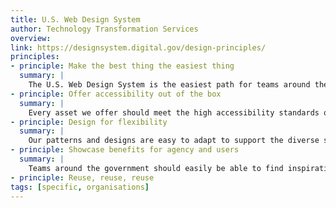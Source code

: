 ```yaml
---
title: U.S. Web Design System
author: Technology Transformation Services
overview:
link: https://designsystem.digital.gov/design-principles/
principles:
- principle: Make the best thing the easiest thing
  summary: |
    The U.S. Web Design System is the easiest path for teams around the federal government to comply with the latest federal policy for websites and digital services. The Design System supports modern web development practices, such as mobile first and responsive frameworks. By offering open-source, quick-to-download code and assets, the Design System makes it easy to deliver the highest-quality government websites to the public.
- principle: Offer accessibility out of the box
  summary: |
    Every asset we offer should meet the high accessibility standards outlined in Section 508. For teams that need to customize the Design System to meet their agency needs, guidance will be offered to ensure any extensions and customizations that are made comply with Section 508 guidelines.
- principle: Design for flexibility
  summary: |
    Our patterns and designs are easy to adapt to support the diverse scope and needs of government digital services. The tools and components provided in the Design System are focused on performance, both from a technical and team based point of view. To ensure this, everything should be validated for the user by the user. The Design System wants to empower teams across to government to make the statement “good enough for government work” mean something again.
- principle: Showcase benefits for agency and users
  summary: |
    Teams around the government should easily be able to find inspiration from among their peers. This inspiration can jumpstart many teams own efforts but also lay the groundwork for making the business case for adopting the U.S. Web Design System. We will catalog the successes of the Design System and its users both quantitatively and qualitatively.
- principle: Reuse, reuse, reuse
tags: [specific, organisations]
---
```

